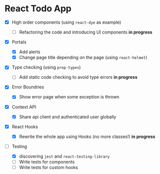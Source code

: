 # React Todo App

- [x] High order components (using `react-dye` as example)

  - [ ] Refactoring the code and introducing UI components **in progress**

- [x] Portals

  - [x] Add alerts
  - [x] Change page title depending on the page (using `react-helmet`)

- [x] Type checking (using `prop-types`)

  - [ ] Add static code checking to avoid type errors **in progress**

- [x] Error Boundries

  - [x] Show error page when some exception is thrown

- [x] Context API

  - [x] Share api client and authenticated user globally

- [x] React Hooks

  - [x] Rewrite the whole app using Hooks (no more classes!) **in progress**

- [ ] Testing

  - [x] discovering `jest` and `react-testing-library`
  - [ ] Write tests for components
  - [ ] Write tests for custom hooks
